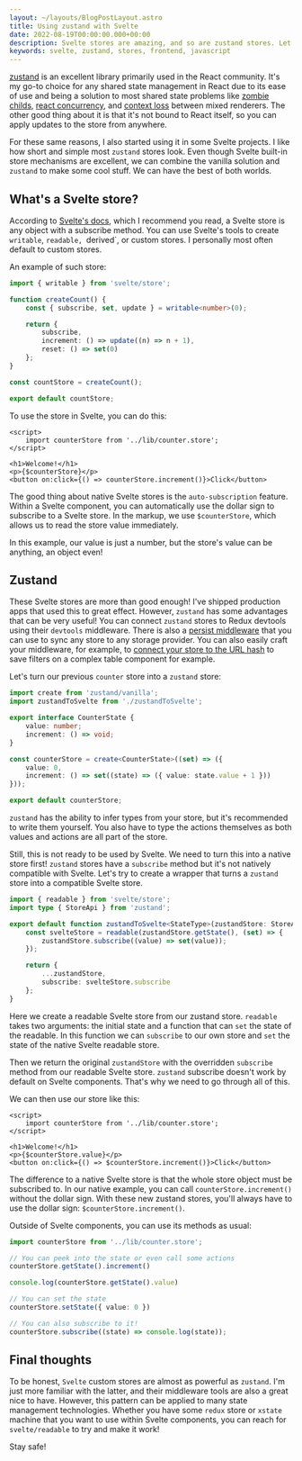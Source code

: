 ```yaml
---
layout: ~/layouts/BlogPostLayout.astro
title: Using zustand with Svelte
date: 2022-08-19T00:00:00.000+00:00
description: Svelte stores are amazing, and so are zustand stores. Let's check how to take your Svelte apps state management to the next level
keywords: svelte, zustand, stores, frontend, javascript
---
```


[zustand](https://https://github.com/pmndrs/zustand) is an excellent library primarily used in the React community. It's my go-to choice for any shared state management in React due to its ease of use and being a solution to most shared state problems like [zombie childs](https://react-redux.js.org/api/hooks#stale-props-and-zombie-children), [react concurrency](https://github.com/bvaughn/rfcs/blob/useMutableSource/text/0000-use-mutable-source.md), and [context loss](https://github.com/facebook/react/issues/13332) between mixed renderers. The other good thing about it is that it's not bound to React itself, so you can apply updates to the store from anywhere.

For these same reasons, I also started using it in some Svelte projects. I like how short and simple most `zustand` stores look. Even though Svelte built-in store mechanisms are excellent, we can combine the vanilla solution and `zustand` to make some cool stuff. We can have the best of both worlds.

## What's a Svelte store?

According to [Svelte's](https://svelte.dev/tutorial/writable-stores)[ docs](https://svelte.dev/tutorial/writable-stores), which I recommend you read, a Svelte store is any object with a subscribe method. You can use Svelte's tools to create `writable`, `readable, `derived`, or custom stores. I personally most often default to custom stores.

An example of such store:
```ts:src/lib/counter.store.ts
import { writable } from 'svelte/store';

function createCount() {
	const { subscribe, set, update } = writable<number>(0);

	return {
		subscribe,
		increment: () => update((n) => n + 1),
		reset: () => set(0)
	};
}

const countStore = createCount();

export default countStore;
```

To use the store in Svelte, you can do this:

```svelte:src/routes/+page.svelte
<script>
	import counterStore from '../lib/counter.store';
</script>

<h1>Welcome!</h1>
<p>{$counterStore}</p>
<button on:click={() => counterStore.increment()}>Click</button>
```

The good thing about native Svelte stores is the `auto-subscription` feature. Within a Svelte component, you can automatically use the dollar sign to subscribe to a Svelte store. In the markup, we use `$counterStore`, which allows us to read the store value immediately.

In this example, our value is just a number, but the store's value can be anything, an object even!

## Zustand

These Svelte stores are more than good enough! I've shipped production apps that used this to great effect. However, `zustand` has some advantages that can be very useful! You can connect `zustand` stores to Redux devtools using their `devtools` middleware. There is also a [persist middleware](https://docs.pmnd.rs/zustand/recipes/recipes#persist-middleware) that you can use to sync any store to any storage provider. You can also easily craft your middleware, for example, to [connect your store to the URL hash](https://docs.pmnd.rs/zustand/guides/connect-to-state-with-url-hash) to save filters on a complex table component for example.

Let's turn our previous `counter` store into a `zustand` store:

```ts:src/lib/counter.store.ts
import create from 'zustand/vanilla';
import zustandToSvelte from './zustandToSvelte';

export interface CounterState {
	value: number;
	increment: () => void;
}

const counterStore = create<CounterState>((set) => ({
	value: 0,
	increment: () => set((state) => ({ value: state.value + 1 }))
}));

export default counterStore;
```

`zustand` has the ability to infer types from your store, but it's recommended to write them yourself. You also have to type the actions themselves as both values and actions are all part of the store.

Still, this is not ready to be used by Svelte. We need to turn this into a native store first! `zustand` stores have a `subscribe` method but it's not natively compatible with Svelte. Let's try to create a wrapper that turns a `zustand` store into a compatible Svelte store.

```ts:src/lib/zustandToSvelte.ts
import { readable } from 'svelte/store';
import type { StoreApi } from 'zustand';

export default function zustandToSvelte<StateType>(zustandStore: StoreApi<StateType>) {
	const svelteStore = readable(zustandStore.getState(), (set) => {
		zustandStore.subscribe((value) => set(value));
	});

	return {
		...zustandStore,
		subscribe: svelteStore.subscribe
	};
}
```

Here we create a readable Svelte store from our zustand store. `readable` takes two arguments: the initial state and a function that can `set` the state of the readable. In this function we can `subscribe` to our own store and `set` the state of the native Svelte readable store.

Then we return the original `zustandStore` with the overridden `subscribe` method from our readable Svelte store. `zustand` subscribe doesn't work by default on Svelte components. That's why we need to go through all of this.

We can then use our store like this:

```svelte:src/routes/+page.svelte
<script>
	import counterStore from '../lib/counter.store';
</script>

<h1>Welcome!</h1>
<p>{$counterStore.value}</p>
<button on:click={() => $counterStore.increment()}>Click</button>
```

The difference to a native Svelte store is that the whole store object must be subscribed to. In our native example, you can call `counterStore.increment()` without the dollar sign. With these new zustand stores, you'll always have to use the dollar sign: `$counterStore.increment()`.

Outside of Svelte components, you can use its methods as usual:
```ts
import counterStore from '../lib/counter.store';

// You can peek into the state or even call some actions
counterStore.getState().increment()

console.log(counterStore.getState().value)

// You can set the state
counterStore.setState({ value: 0 })

// You can also subscribe to it!
counterStore.subscribe((state) => console.log(state));
```

## Final thoughts

To be honest, `Svelte` custom stores are almost as powerful as `zustand`. I'm just more familiar with the latter, and their middleware tools are also a great nice to have. However, this pattern can be applied to many state management technologies. Whether you have some `redux` store or `xstate` machine that you want to use within Svelte components, you can reach for `svelte/readable` to try and make it work!

Stay safe!
